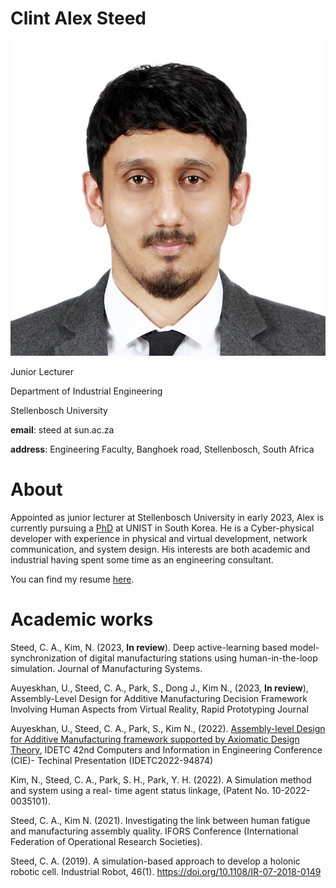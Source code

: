 # Clint Alex Steed

<img src="ID_2022.jpg">

Junior Lecturer

Department of Industrial Engineering 

Stellenbosch University

**email**:  steed at sun.ac.za 

**address**: Engineering Faculty, Banghoek road, Stellenbosch, South Africa

# About

Appointed as junior lecturer at Stellenbosch University in early 2023, Alex is currently pursuing a [PhD](phd.md) at UNIST in South Korea. He is a Cyber-physical developer with experience in physical and virtual development, network communication, and system design. His interests are both academic and industrial having spent some time as an engineering consultant.

You can find my resume [here](Docs/Resume.pdf).

# Academic works

Steed, C. A., Kim, N. (2023, **In review**). Deep active-learning based model-synchronization of digital manufacturing stations using human-in-the-loop simulation. Journal of Manufacturing Systems.

Auyeskhan, U., Steed, C. A., Park, S., Dong J., Kim N., (2023, **In review**), Assembly-Level Design for Additive Manufacturing Decision Framework Involving Human Aspects from Virtual Reality, Rapid Prototyping Journal

Auyeskhan, U., Steed, C. A., Park, S., Kim N., (2022). [Assembly-level Design for Additive Manufacturing framework supported by Axiomatic Design Theory](./Docs/IDECT2022.pdf), IDETC 42nd Computers and Information in Engineering Conference (CIE)- Techinal Presentation (IDETC2022-94874)

Kim, N., Steed, C. A., Park, S. H., Park, Y. H. (2022). A Simulation method and system using a real- time agent status linkage, (Patent No. 10-2022-0035101).

Steed, C. A., Kim N. (2021). Investigating the link between human fatigue and manufacturing assembly quality. IFORS Conference (International Federation of Operational Research Societies).

Steed, C. A. (2019). A simulation-based approach to develop a holonic robotic cell. Industrial Robot, 46(1). https://doi.org/10.1108/IR-07-2018-0149

